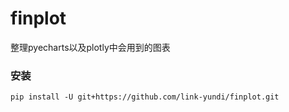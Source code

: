 # finplot
整理pyecharts以及plotly中会用到的图表

### 安装
```shell
pip install -U git+https://github.com/link-yundi/finplot.git
```